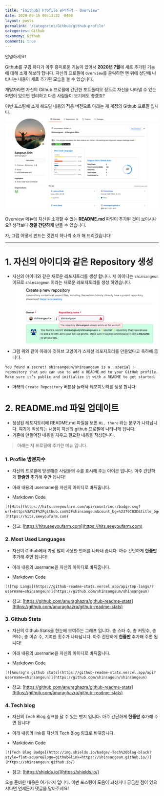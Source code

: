 ```yaml
---
title: "[Github] Profile 관리하기 - Overview"
date: 2020-09-15 00:13:22 -0400
layout: posts
permalink: '/categories/Github/github-profile'
categories: Github
taxonomy: Github
comments: true
---
```


안녕하세요!

Github를 구경 하다가 아주 흥미로운 기능이 있어서 **2020년 7월**에 새로 추가된 기능에 대해 소개 해보려 합니다.
자신의 프로필에 `Overview`를 클릭하면 맨 위에 상단에 나타나는 내용이 새로 추가된 모습을 볼 수 있습니다.

개발자라면 자신의 Github 프로필에 간단한 포트폴리오 정도로 자신을 나타낼 수 있는 화면이 있으면 편리하고 다른 사람들이 보기에도 좋겠죠?

이번 포스팅에 소개 해드릴 내용의 적용 버전으로 아래는 제 계정의 Github 프로필 입니다.
![Profile1](/assets/images/github/github-profile-overview.png)

Overview 메뉴에 자신을 소개할 수 있는 **README.md** 파일이 추가된 것이 보이시나요? 생각보다 **정말 간단하게** 만들 수 있습니다.

자, 그럼 어떻게 만드는 것인지 하나씩 소개 해 드리겠습니다!

-----

# 1. 자신의 아이디와 같은 Repository 생성
- 자신의 아이디와 같은 새로운 레포지토리를 생성 합니다. 제 아이디는 `shinsangeun` 이므로 `shinsangeun` 이라는 새로운 레포지토리를 생성 하였습니다.
![Profile2](/assets/images/github/github-profile-repository.png)
- 그럼 위와 같이 아래에 깃허브 고양이가 스페셜 레포지토리를 만들었다고 축하해 줍니다.
```
You found a secret! shinsangeun/shinsangeun is a ✨special ✨ repository that you can use to add a README.md to your GitHub profile. Make sure it’s public and initialize it with a README to get started.
```
- 아래의 `Create Repository` 버튼을 눌러서 레포지토리를 생성 합니다.

# 2. README.md 파일 업데이트
- 생성된 레포지토리에 README.md 파일을 보면 `Hi, there` 라는 문구가 나타납니다. 여기에 작성되는 내용이 자신의 github 프로필에 나타나게 됩니다.
- 기존에 만들어진 내용을 지우고 필요한 내용을 작성합니다.

> 아래는 저 프로필에 추가한 메뉴 입니다.

### 1. Profile 방문자수
- 자신의 프로필에 방문해준 사람들의 수를 표시해 주는 아이콘 입니다. 아주 간단하게 **한줄만** 추가해 주면 됩니다!
- 아래 내용의 username을 자신의 아이디로 바꿔줍니다.

- Markdown Code
```
[![Hits](https://hits.seeyoufarm.com/api/count/incr/badge.svg?url=https%3A%2F%2Fgithub.com%2Fshinsangeun&count_bg=%2379C83D&title_bg=%23555555&icon=&icon_color=%23E7E7E7&title=hits&edge_flat=false)](https://hits.seeyoufarm.com)
``` 

- 참고: [https://hits.seeyoufarm.com](https://hits.seeyoufarm.com)

### 2. Most Used Languages
- 자신이 Github에서 가장 많이 사용한 언어를 나타내 줍니다. 아주 간단하게 **한줄만** 추가해 주면 됩니다!
- 아래 내용의 username을 자신의 아이디로 바꿔줍니다.

- Markdown Code
```
[![Top Langs](https://github-readme-stats.vercel.app/api/top-langs/?username=shinsangeun)](https://github.com/shinsangeun/shinsangeun)
``` 

- 참고: [https://github.com/anuraghazra/github-readme-stats](https://github.com/anuraghazra/github-readme-stats)

### 3. Github Stats
- 자신의 Github Stats을 한눈에 보여주는 그래프 입니다. 총 스타 수, 총 커밋수, 총 PR수, 총 이슈 수, 기여한 횟수가 나타납니다. 아주 간단하게 **한줄만** 추가해 주면 됩니다!
- 아래 내용의 username을 자신의 아이디로 바꿔줍니다.

- Markdown Code
```
[![Anurag's github stats](https://github-readme-stats.vercel.app/api?username=shinsangeun)](https://github.com/shinsageun/shinsangeun)
``` 

- 참고: [https://github.com/anuraghazra/github-readme-stats](https://github.com/anuraghazra/github-readme-stats)

### 4. Tech blog
- 자신의 Tech Blog 링크를 달 수 있는 뱃지 입니다. 아주 간단하게 **한줄만** 추가해 주면 됩니다!
- 아래 내용의 link를 자신의 Tech Blog 링크로 바꿔줍니다.

- Markdown Code
```
[![Tech Blog Badge](http://img.shields.io/badge/-Tech%20blog-black?style=flat-square&logo=github&link=https://shinsangeun.github.io/)](https://shinsangeun.github.io/)
``` 

- 참고: [https://shields.io/](https://shields.io/)


오늘 준비한 내용은 여기까지 입니다.
이번 포스팅이 도움이 되셨거나 궁금한 점이 있으시다면 언제든지 댓글을 달아주세요!